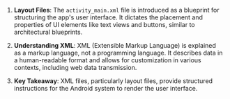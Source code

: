 1. **Layout Files**: The `activity_main.xml` file is introduced as a blueprint for structuring the app's user interface. It dictates the placement and properties of UI elements like text views and buttons, similar to architectural blueprints.
    
2. **Understanding XML**: XML (Extensible Markup Language) is explained as a markup language, not a programming language. It describes data in a human-readable format and allows for customization in various contexts, including web data transmission.
    
3. **Key Takeaway**: XML files, particularly layout files, provide structured instructions for the Android system to render the user interface.